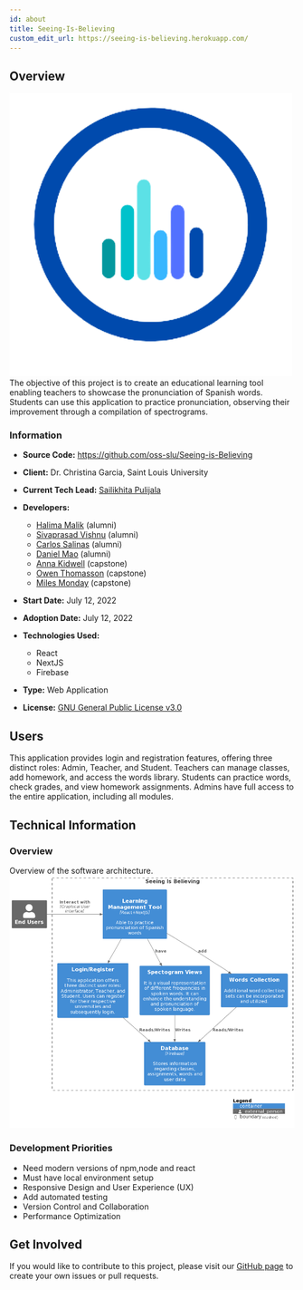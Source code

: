 ```yaml
---
id: about
title: Seeing-Is-Believing
custom_edit_url: https://seeing-is-believing.herokuapp.com/
---
```


## Overview

![Alt](100x100.png) The objective of this project is to create an educational learning tool enabling teachers to showcase the pronunciation of Spanish words. Students can use this application to practice pronunciation, observing their improvement through a compilation of spectrograms.

### Information

- **Source Code:** <https://github.com/oss-slu/Seeing-is-Believing>
- **Client:** Dr. Christina Garcia, Saint Louis University
- **Current Tech Lead:** [Sailikhita Pulijala](https://github.com/LikhitaPulijala)
- **Developers:**

  - [Halima Malik](https://github.com/HalimaMalik) (alumni)
  - [Sivaprasad Vishnu](https://github.com/sivaprasadvishnu18) (alumni)
  - [Carlos Salinas](https://github.com/carlossalinas6) (alumni)
  - [Daniel Mao](https://github.com/danmao1) (alumni)
  - [Anna Kidwell](https://github.com/akidSLU) (capstone)
  - [Owen Thomasson](https://github.com/OwenAThomasson) (capstone)
  - [Miles Monday](https://github.com/mmonday0) (capstone)

- **Start Date:** July 12, 2022
- **Adoption Date:** July 12, 2022
- **Technologies Used:**
  - React
  - NextJS
  - Firebase
- **Type:** Web Application
- **License:** [GNU General Public License v3.0](https://opensource.org/license/gpl-3-0/)

## Users

This application provides login and registration features, offering three distinct roles: Admin, Teacher, and Student. Teachers can manage classes, add homework, and access the words library. Students can practice words, check grades, and view homework assignments. Admins have full access to the entire application, including all modules.

## Technical Information

### Overview

Overview of the software architecture.
![Software Architecture](architecture.png)

### Development Priorities

- Need modern versions of npm,node and react
- Must have local environment setup
- Responsive Design and User Experience (UX)
- Add automated testing
- Version Control and Collaboration
- Performance Optimization

## Get Involved

If you would like to contribute to this project, please visit our [GitHub page](https://github.com/oss-slu/Seeing-is-Believing) to create your own issues or pull requests.
